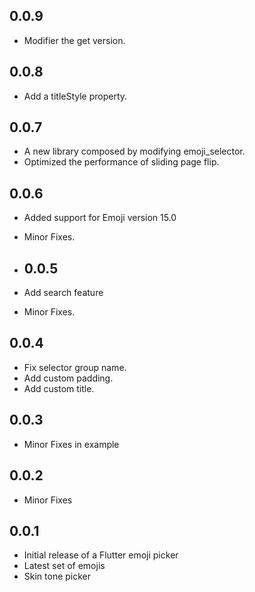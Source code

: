 ## 0.0.9

* Modifier the get version.

## 0.0.8

* Add a titleStyle property.

## 0.0.7

* A new library composed by modifying emoji_selector.
* Optimized the performance of sliding page flip.

## 0.0.6

* Added support for Emoji version 15.0
* Minor Fixes.

* ## 0.0.5

* Add search feature
* Minor Fixes.

## 0.0.4

* Fix selector group name.
* Add custom padding.
* Add custom title.

## 0.0.3

* Minor Fixes in example

## 0.0.2

* Minor Fixes

## 0.0.1

* Initial release of a Flutter emoji picker
* Latest set of emojis
* Skin tone picker
